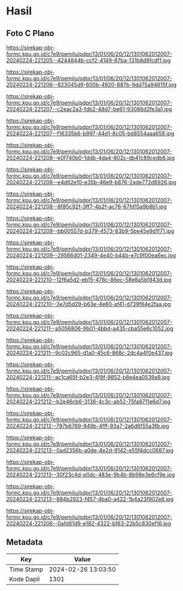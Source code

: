# Hasil

## Foto C Plano

https://sirekap-obj-formc.kpu.go.id/c7e9/pemilu/pdpr/13/01/06/20/12/1301062012007-20240224-221205--4244844b-ccf2-4149-87ba-131b8d8fcdf1.jpg

https://sirekap-obj-formc.kpu.go.id/c7e9/pemilu/pdpr/13/01/06/20/12/1301062012007-20240224-221206--823045d9-600b-4920-887b-9dd75a94615f.jpg

https://sirekap-obj-formc.kpu.go.id/c7e9/pemilu/pdpr/13/01/06/20/12/1301062012007-20240224-221207--c2eac2a3-fdb2-48d7-be61-93086d2fe3a1.jpg

https://sirekap-obj-formc.kpu.go.id/c7e9/pemilu/pdpr/13/01/06/20/12/1301062012007-20240224-221207--f16335b6-b997-44d1-8c05-bd8554aaa658.jpg

https://sirekap-obj-formc.kpu.go.id/c7e9/pemilu/pdpr/13/01/06/20/12/1301062012007-20240224-221208--e0f740b0-1ddb-4da4-802c-db41c89cedb6.jpg

https://sirekap-obj-formc.kpu.go.id/c7e9/pemilu/pdpr/13/01/06/20/12/1301062012007-20240224-221208--e4d62e10-e35b-46e9-b876-2ade772d6926.jpg

https://sirekap-obj-formc.kpu.go.id/c7e9/pemilu/pdpr/13/01/06/20/12/1301062012007-20240224-221208--8f85c92f-3ff7-4b2f-ac76-67fd15a9b8b1.jpg

https://sirekap-obj-formc.kpu.go.id/c7e9/pemilu/pdpr/13/01/06/20/12/1301062012007-20240224-221209--bb00557d-b379-4573-83b9-5be45e9d1f71.jpg

https://sirekap-obj-formc.kpu.go.id/c7e9/pemilu/pdpr/13/01/06/20/12/1301062012007-20240224-221209--29566d01-2349-4e40-b44b-e7c9f00ea6ec.jpg

https://sirekap-obj-formc.kpu.go.id/c7e9/pemilu/pdpr/13/01/06/20/12/1301062012007-20240224-221210--12f6a5d2-eb15-478c-86ec-58e8a5bf843d.jpg

https://sirekap-obj-formc.kpu.go.id/c7e9/pemilu/pdpr/13/01/06/20/12/1301062012007-20240224-221210--3e7d5d29-b63e-4e60-af41-d739f64e2faa.jpg

https://sirekap-obj-formc.kpu.go.id/c7e9/pemilu/pdpr/13/01/06/20/12/1301062012007-20240224-221211--a5056806-9b01-4bbd-a435-cba55e6c1052.jpg

https://sirekap-obj-formc.kpu.go.id/c7e9/pemilu/pdpr/13/01/06/20/12/1301062012007-20240224-221211--9c02c965-d1a0-45c6-868c-2dc4a4f0e437.jpg

https://sirekap-obj-formc.kpu.go.id/c7e9/pemilu/pdpr/13/01/06/20/12/1301062012007-20240224-221211--ac1ca65f-b2e3-4f8f-9852-b8e4ea0539a9.jpg

https://sirekap-obj-formc.kpu.go.id/c7e9/pemilu/pdpr/13/01/06/20/12/1301062012007-20240224-221212--b2e46cb6-3136-4c3c-ab52-75fa8711e6d7.jpg

https://sirekap-obj-formc.kpu.go.id/c7e9/pemilu/pdpr/13/01/06/20/12/1301062012007-20240224-221212--797b6769-849b-4fff-93a7-2a6d6f55a3fb.jpg

https://sirekap-obj-formc.kpu.go.id/c7e9/pemilu/pdpr/13/01/06/20/12/1301062012007-20240224-221213--0ad2356b-a0de-4e2d-9142-e55f4dcc0687.jpg

https://sirekap-obj-formc.kpu.go.id/c7e9/pemilu/pdpr/13/01/06/20/12/1301062012007-20240224-221213--30f23c4d-e0dc-483e-9b4b-8b98e3e6cf9e.jpg

https://sirekap-obj-formc.kpu.go.id/c7e9/pemilu/pdpr/13/01/06/20/12/1301062012007-20240224-221213--884b2923-f457-4ba0-a422-1b4a23f902e6.jpg

https://sirekap-obj-formc.kpu.go.id/c7e9/pemilu/pdpr/13/01/06/20/12/1301062012007-20240224-221206--0afd61d9-e182-4322-b163-22b5c830ef16.jpg


## Metadata

| Key        | Value               |
| ---------- | ------------------- |
| Time Stamp | 2024-02-26 13:03:50 |
| Kode Dapil | 1301                |



